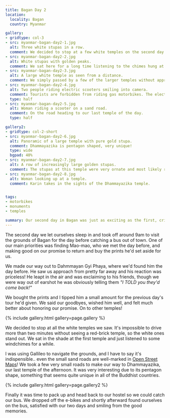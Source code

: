 ```yaml
---
title: Bagan Day 2
location:
  locality: Bagan
  country: Myanmar

gallery:
- gridtype: col-3
- src: myanmar-bagan-day2-1.jpg
  alt: Three white stupas in a row.
  comment: We decided to stop at a few white temples on the second day.
- src: myanmar-bagan-day2-2.jpg
  alt: White stupas with golden peaks.
  comment: We sat here for a long time listening to the chimes hung at the top of the stupas.
- src: myanmar-bagan-day2-3.jpg
  alt: A large white temple as seen from a distance.
  comment: We simply passed by a few of the larger temples without approaching them because they're even more impressive when viewed from a distance.
- src: myanmar-bagan-day2-4.jpg
  alt: Two people riding electric scooters smiling into camera.
  comment: Tourists are forbidden from riding gas motorbikes. The electric scooters are a safer, environmentally-friendly alternative, and were lots of fun!
  type: half
- src: myanmar-bagan-day2-5.jpg
  alt: Woman riding a scooter on a sand road.
  comment: On the road heading to our last temple of the day.
  type: half

gallery2:
- gridtype: col-2-short
- src: myanmar-bagan-day2-6.jpg
  alt: Panoramic of a large temple with pure gold stupa.
  comment: Dhammayazika is pentagon shaped, very unique!
  type: wide
  bgpad: 40%
- src: myanmar-bagan-day2-7.jpg
  alt: A row of increasingly large golden stupas.
  comment: The stupas at this temple were very ornate and most likely restored in the recent past.
- src: myanmar-bagan-day2-8.jpg
  alt: Woman looking up at a temple.
  comment: Karin takes in the sights of the Dhammayazika temple.


tags:
- motorbikes
- monuments
- temples

summary: Our second day in Bagan was just as exciting as the first, criss-crossing sand roads and visiting interesting temples in the area.
---
```


The second day we let ourselves sleep in and took off around 9am to visit the grounds of Bagan for the day before catching a bus out of town. One of our main priorities was finding Mao-mao, who we met the day before, and making good on our promise to return and buy the prints he'd set aside for us.

We made our way out to Dahmmayan Gyi Phaya, where we'd found him the day before. He saw us approach from pretty far away and his reaction was priceless! He leapt in the air and was exclaiming to his friends, though we were way out of earshot he was obviously telling them _"I TOLD you they'd come back!"_

We bought the prints and I tipped him a small amount for the previous day's tour he'd given. We said our goodbyes, wished him well, and felt much better about honoring our promise. On to other temples!

{% include gallery.html gallery=page.gallery %}

We decided to stop at all the white temples we saw. It's impossible to drive more than two minutes without seeing a red-brick temple, so the white ones stand out. We sat in the shade at the first temple and just listened to some windchimes for a while.

I was using Gallileo to navigate the grounds, and I have to say it's indispensible.. even the small sand roads are well-marked in [Open Street Maps](https://www.openstreetmap.org/#map=15/21.1546/94.8741)! We took a few very small roads to make our way to Dhammayazika, our last temple of the afternoon. It was very interesting due to its pentagon shape, something that seems quite unique in all of the Buddhist countries.

{% include gallery.html gallery=page.gallery2 %}

Finally it was time to pack up and head back to our hostel so we could catch our bus. We dropped off the e-bikes and shortly afterward found ourselves on the bus, satisfied with our two days and smiling from the good memories.
